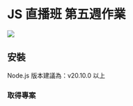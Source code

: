 # JS 直播班 第五週作業

![](../js-week5/src/images/readMe-image.png)

## 安裝

Node.js 版本建議為：v20.10.0 以上

### 取得專案

